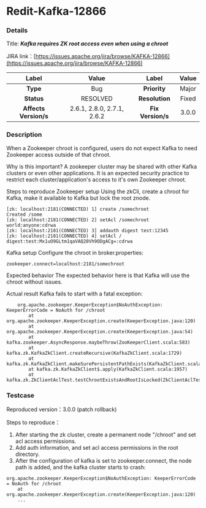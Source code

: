 # Redit-Kafka-12866

### Details

Title: ***Kafka requires ZK root access even when using a chroot***

JIRA link：[https://issues.apache.org/jira/browse/KAFKA-12866](https://issues.apache.org/jira/browse/KAFKA-12866)

|         Label         |        Value        |      Label      |         Value          |
|:---------------------:|:-------------------:|:---------------:|:----------------------:|
|       **Type**        |         Bug         |  **Priority**   |         Major          |
|      **Status**       |      RESOLVED       | **Resolution**  |         Fixed          |
| **Affects Version/s** | 2.6.1, 2.8.0, 2.7.1, 2.6.2 | **Fix Version/s** |     3.0.0     |

### Description

When a Zookeeper chroot is configured, users do not expect Kafka to need Zookeeper access outside of that chroot.

Why is this important?
A zookeeper cluster may be shared with other Kafka clusters or even other applications. It is an expected security practice to restrict each cluster/application's access to it's own Zookeeper chroot.

Steps to reproduce
Zookeeper setup
Using the zkCli, create a chroot for Kafka, make it available to Kafka but lock the root znode.

```
[zk: localhost:2181(CONNECTED) 1] create /somechroot
Created /some
[zk: localhost:2181(CONNECTED) 2] setAcl /somechroot world:anyone:cdrwa
[zk: localhost:2181(CONNECTED) 3] addauth digest test:12345
[zk: localhost:2181(CONNECTED) 4] setAcl / digest:test:Mx1uO9GLtm1qaVAQ20Vh9ODgACg=:cdrwa
```

Kafka setup
Configure the chroot in broker.properties:

```
zookeeper.connect=localhost:2181/somechroot
```

Expected behavior
The expected behavior here is that Kafka will use the chroot without issues.

Actual result
Kafka fails to start with a fatal exception:
```
    org.apache.zookeeper.KeeperException$NoAuthException: KeeperErrorCode = NoAuth for /chroot
        at org.apache.zookeeper.KeeperException.create(KeeperException.java:120)
        at org.apache.zookeeper.KeeperException.create(KeeperException.java:54)
        at kafka.zookeeper.AsyncResponse.maybeThrow(ZooKeeperClient.scala:583)
        at kafka.zk.KafkaZkClient.createRecursive(KafkaZkClient.scala:1729)
        at kafka.zk.KafkaZkClient.makeSurePersistentPathExists(KafkaZkClient.scala:1627)
        at kafka.zk.KafkaZkClient$.apply(KafkaZkClient.scala:1957)
        at kafka.zk.ZkClientAclTest.testChrootExistsAndRootIsLocked(ZkClientAclTest.scala:60)
```

### Testcase

Reproduced version：3.0.0 (patch rollback)

Steps to reproduce：
1. After starting the zk cluster, create a permanent node "/chroot" and set acl access permissions.
2. Add auth information, and set acl access permissions in the root directory.
3. After the configuration of kafka is set to zookeeper.connect, the node path is added, and the kafka cluster starts to crash:
```
org.apache.zookeeper.KeeperException$NoAuthException: KeeperErrorCode = NoAuth for /chroot
	at org.apache.zookeeper.KeeperException.create(KeeperException.java:120)
    ...
```
